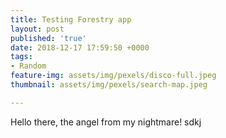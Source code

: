 ```yaml
---
title: Testing Forestry app
layout: post
published: 'true'
date: 2018-12-17 17:59:50 +0000
tags:
- Random
feature-img: assets/img/pexels/disco-full.jpeg
thumbnail: assets/img/pexels/search-map.jpeg

---
```

Hello there, the angel from my nightmare! sdkj